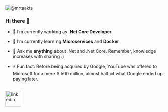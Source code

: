 

![@mrtaakts](https://user-images.githubusercontent.com/57454282/122684218-d03c8600-d20c-11eb-9dd8-c7a75dcdfed5.png)

### Hi there 👋

<!--
**mrtaakts/mrtaakts** is a ✨ _special_ ✨ repository because its `README.md` (this file) appears on your GitHub profile.

Here are some ideas to get you started:
 - 😄 Pronouns: ...
-->
 - 🔭 I’m currently working as **.Net Core Developer**
 - 🌱 I’m currently learning **Microservices** and **Docker**
 - 💬 Ask me **anything** about .Net and .Net Core. Remember, knowledge increases with sharing :) 

 - ⚡ Fun fact: Before being acquired by Google, YouTube was offered to Microsoft for a mere $ 500 million, almost half of what Google ended up paying later.
##  
<a href='https://www.linkedin.com/in/mert-aktas/'><img align='left' alt="linkedin" src="https://raw.githubusercontent.com/rahul-jha98/rahul-jha98/561d474902b59c7429ec22bb73e225696c27b202/assets/linkedin.svg" height='50px'/></a>





